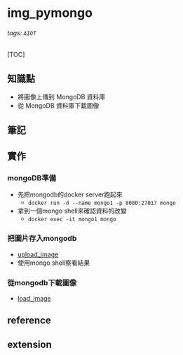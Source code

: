 # img_pymongo
###### tags: `AIOT`
[TOC]
## 知識點
- 將圖像上傳到 MongoDB 資料庫
- 從 MongoDB 資料庫下載圖像
## 筆記
## 實作
### mongoDB準備
- 先把mongodb的docker server跑起來
    - `docker run -d --name mongo1 -p 8080:27017 mongo`
- 拿到一個mongo shell來確認資料的改變
    - `docker exec -it mongo1 mongo`
### 把圖片存入mongodb
- [upload_image](https://github.com/chihpy/AIOT/blob/main/D27_img_pymongo/upload_image.py)
- 使用mongo shell察看結果
### 從mongodb下載圖像
- [load_image](https://github.com/chihpy/AIOT/blob/main/D27_img_pymongo/load_image.py)
## reference
## extension
